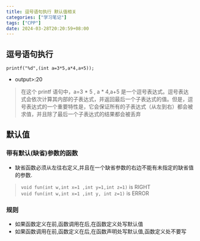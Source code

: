 ```yaml
---
title: 逗号语句执行 默认值相关
categories: ["学习笔记"]
tags: ["CPP"]
date: 2024-03-28T20:20:59+08:00
---
```


## 逗号语句执行
`printf("%d",(int a=3*5,a*4,a+5));`
- output>:20
> 在这个 printf 语句中，a=3 * 5 , a * 4,a+5 是一个逗号表达式。逗号表达式会依次计算其内部的子表达式，并返回最后一个子表达式的值。但是，逗号表达式的一个重要特性是，它会保证所有的子表达式（从左到右）都会被求值，并且除了最后一个子表达式的结果都会被丢弃
## 默认值
### 带有默认(缺省)参数的函数
- 缺省函数必须从左往右定义,并且在一个缺省参数的右边不能有未指定的缺省值的参数.

> `void fun(int w,int x=1 ,int y=1,int z=1)` is RIGHT  
`void fun(int w,int x=1 ,int y, int z=1)` is ERROR
### 规则
- 如果函数定义在前,函数调用在后,在函数定义处写默认值
- 如果函数调用在前,函数定义在后,在函数声明处写默认值,函数定义处不要写
